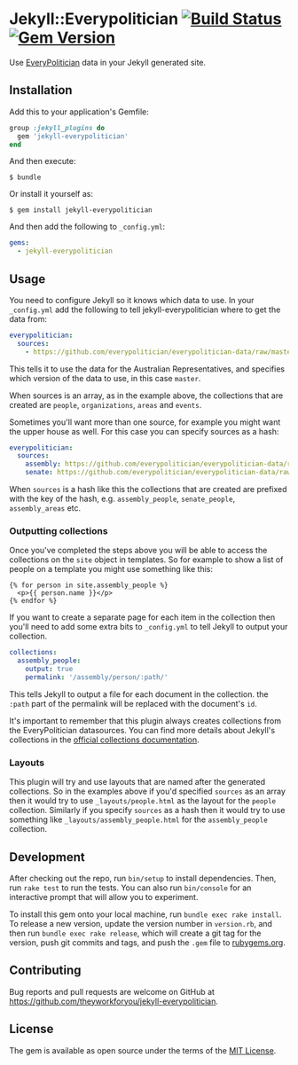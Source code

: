 # Jekyll::Everypolitician [![Build Status](https://travis-ci.org/theyworkforyou/jekyll-everypolitician.svg?branch=master)](https://travis-ci.org/theyworkforyou/jekyll-everypolitician) [![Gem Version](https://badge.fury.io/rb/jekyll-everypolitician.svg)](https://badge.fury.io/rb/jekyll-everypolitician)

Use [EveryPolitician](http://everypolitician.org) data in your Jekyll generated site.

## Installation

Add this to your application's Gemfile:

```ruby
group :jekyll_plugins do
  gem 'jekyll-everypolitician'
end
```

And then execute:

    $ bundle

Or install it yourself as:

    $ gem install jekyll-everypolitician

And then add the following to `_config.yml`:

```yaml
gems:
  - jekyll-everypolitician
```

## Usage

You need to configure Jekyll so it knows which data to use. In your `_config.yml` add the following to tell jekyll-everypolitician where to get the data from:

```yaml
everypolitician:
  sources:
    - https://github.com/everypolitician/everypolitician-data/raw/master/data/Australia/Representatives/ep-popolo-v1.0.json
```

This tells it to use the data for the Australian Representatives, and specifies which version of the data to use, in this case `master`.

When sources is an array, as in the example above, the collections that are created are `people`, `organizations`, `areas` and `events`.

Sometimes you'll want more than one source, for example you might want the upper house as well. For this case you can specify sources as a hash:

```yaml
everypolitician:
  sources:
    assembly: https://github.com/everypolitician/everypolitician-data/raw/master/data/Australia/Representatives/ep-popolo-v1.0.json
    senate: https://github.com/everypolitician/everypolitician-data/raw/master/data/Australia/Senate/ep-popolo-v1.0.json
```

When `sources` is a hash like this the collections that are created are prefixed with the key of the hash, e.g. `assembly_people`, `senate_people`, `assembly_areas` etc.

### Outputting collections

Once you've completed the steps above you will be able to access the collections on the `site` object in templates. So for example to show a list of people on a template you might use something like this:

```liquid
{% for person in site.assembly_people %}
  <p>{{ person.name }}</p>
{% endfor %}
```

If you want to create a separate page for each item in the collection then you'll need to add some extra bits to `_config.yml` to tell Jekyll to output your collection.

```yaml
collections:
  assembly_people:
    output: true
    permalink: '/assembly/person/:path/'
```

This tells Jekyll to output a file for each document in the collection. the `:path` part of the permalink will be replaced with the document's `id`.

It's important to remember that this plugin always creates collections from the EveryPolitician datasources. You can find more details about Jekyll's collections in the [official collections documentation](https://jekyllrb.com/docs/collections/).

### Layouts

This plugin will try and use layouts that are named after the generated collections. So in the examples above if you'd specified `sources` as an array then it would try to use `_layouts/people.html` as the layout for the `people` collection. Similarly if you specify `sources` as a hash then it would try to use something like `_layouts/assembly_people.html` for the `assembly_people` collection.

## Development

After checking out the repo, run `bin/setup` to install dependencies. Then, run `rake test` to run the tests. You can also run `bin/console` for an interactive prompt that will allow you to experiment.

To install this gem onto your local machine, run `bundle exec rake install`. To release a new version, update the version number in `version.rb`, and then run `bundle exec rake release`, which will create a git tag for the version, push git commits and tags, and push the `.gem` file to [rubygems.org](https://rubygems.org).

## Contributing

Bug reports and pull requests are welcome on GitHub at https://github.com/theyworkforyou/jekyll-everypolitician.


## License

The gem is available as open source under the terms of the [MIT License](http://opensource.org/licenses/MIT).
